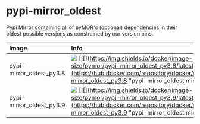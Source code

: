 
# pypi-mirror_oldest

Pypi Mirror containing all of pyMOR's (optional) dependencies in their oldest
possible versions as constrained by our version pins.

| Image  | Info |
| :----- | :--- |
| pypi-mirror_oldest_py3.8 | [![](https://img.shields.io/docker/pulls/pymor/pypi-mirror_oldest_py3.8.svg)](https://hub.docker.com/repository/docker/pymor/pypi-mirror_oldest_py3.8 "pypi-mirror_oldest mixin") [![](https://img.shields.io/docker/image-size/pymor/pypi-mirror_oldest_py3.8/latest](https://hub.docker.com/repository/docker/pymor/pypi-mirror_oldest_py3.8 "pypi-mirror_oldest mixin")|
| pypi-mirror_oldest_py3.9 | [![](https://img.shields.io/docker/pulls/pymor/pypi-mirror_oldest_py3.9.svg)](https://hub.docker.com/repository/docker/pymor/pypi-mirror_oldest_py3.9 "pypi-mirror_oldest mixin") [![](https://img.shields.io/docker/image-size/pymor/pypi-mirror_oldest_py3.9/latest](https://hub.docker.com/repository/docker/pymor/pypi-mirror_oldest_py3.9 "pypi-mirror_oldest mixin")|
